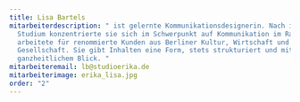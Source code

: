 ```yaml
---
title: Lisa Bartels
mitarbeiterdescription: " ist gelernte Kommunikationsdesignerin. Nach ihrem
  Studium konzentrierte sie sich im Schwerpunkt auf Kommunikation im Raum und
  arbeitete für renommierte Kunden aus Berliner Kultur, Wirtschaft und
  Gesellschaft. Sie gibt Inhalten eine Form, stets strukturiert und mit
  ganzheitlichem Blick. "
mitarbeiteremail: lb@studioerika.de
mitarbeiterimage: erika_lisa.jpg
order: "2"
---
```

